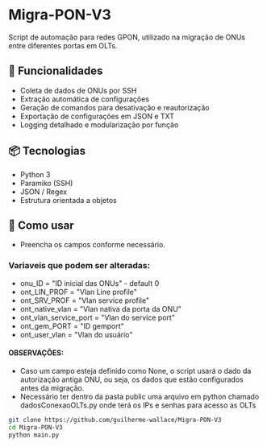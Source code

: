 # Migra-PON-V3

Script de automação para redes GPON, utilizado na migração de ONUs entre diferentes portas em OLTs.

## 🔧 Funcionalidades
- Coleta de dados de ONUs por SSH
- Extração automática de configurações
- Geração de comandos para desativação e reautorização
- Exportação de configurações em JSON e TXT
- Logging detalhado e modularização por função

## 📦 Tecnologias
- Python 3
- Paramiko (SSH)
- JSON / Regex
- Estrutura orientada a objetos

## 🧪 Como usar
 - Preencha os campos conforme necessário. 
 ### Variaveis que podem ser alteradas:
  - onu_ID = "ID inicial das ONUs" - default 0
  - ont_LIN_PROF = "Vlan Line profile"
  - ont_SRV_PROF = "Vlan service profile"
  - ont_native_vlan = "Vlan nativa da porta da ONU"
  - ont_vlan_service_port = "Vlan do service port"
  - ont_gem_PORT = "ID gemport"
  - ont_user_vlan = "Vlan do usuário"

  #### OBSERVAÇÕES:
   - Caso um campo esteja definido como None, o script usará o dado da autorização antiga ONU, ou seja, os dados que estão configurados antes da migração. 
   - Necessário ter dentro da pasta public uma arquivo em python chamado dadosConexaoOLTs.py onde terá os IPs e senhas para acesso as OLTs

```bash
git clone https://github.com/guilherme-wallace/Migra-PON-V3
cd Migra-PON-V3
python main.py
